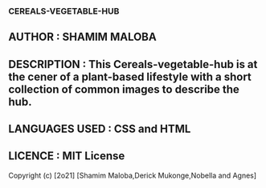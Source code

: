   ### CEREALS-VEGETABLE-HUB

   ## AUTHOR : SHAMIM MALOBA
   
   ## DESCRIPTION : This Cereals-vegetable-hub is at the cener of a plant-based lifestyle with a short collection of common images to describe the hub.
   
   ## LANGUAGES USED : CSS and HTML
   
   ## LICENCE : MIT License

Copyright (c) [2o21] [Shamim Maloba,Derick Mukonge,Nobella and Agnes]
